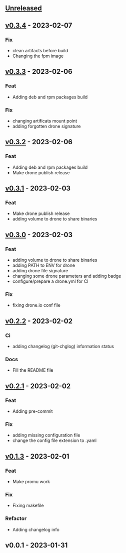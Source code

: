 <a name="unreleased"></a>
## [Unreleased]


<a name="v0.3.4"></a>
## [v0.3.4] - 2023-02-07
### Fix
- clean artifacts before build
- Changing the fpm image


<a name="v0.3.3"></a>
## [v0.3.3] - 2023-02-06
### Feat
- Adding deb and rpm packages build

### Fix
- changing artificats mount point
- adding forgotten drone signature


<a name="v0.3.2"></a>
## [v0.3.2] - 2023-02-06
### Feat
- Adding deb and rpm packages build
- Make drone publish release


<a name="v0.3.1"></a>
## [v0.3.1] - 2023-02-03
### Feat
- Make drone publish release
- adding volume to drone to share binaries


<a name="v0.3.0"></a>
## [v0.3.0] - 2023-02-03
### Feat
- adding volume to drone to share binaries
- adding PATH to ENV for drone
- adding drone file signature
- changing some drone parameters and adding badge
- configure/prepare a drone.yml for CI

### Fix
- fixing drone.io conf file


<a name="v0.2.2"></a>
## [v0.2.2] - 2023-02-02
### Ci
- adding changelog (git-chglog) information status

### Docs
- Fill the README file


<a name="v0.2.1"></a>
## [v0.2.1] - 2023-02-02
### Feat
- Adding pre-commit

### Fix
- adding missing configuration file
- change the config file extension to .yaml


<a name="v0.1.3"></a>
## [v0.1.3] - 2023-02-01
### Feat
- Make promu work

### Fix
- Fixing makefile

### Refactor
- Adding changelog info


<a name="v0.0.1"></a>
## v0.0.1 - 2023-01-31

[Unreleased]: https://github.com/Whyrl35/prometheus-saltstack-exporter/compare/v0.3.4...HEAD
[v0.3.4]: https://github.com/Whyrl35/prometheus-saltstack-exporter/compare/v0.3.3...v0.3.4
[v0.3.3]: https://github.com/Whyrl35/prometheus-saltstack-exporter/compare/v0.3.2...v0.3.3
[v0.3.2]: https://github.com/Whyrl35/prometheus-saltstack-exporter/compare/v0.3.1...v0.3.2
[v0.3.1]: https://github.com/Whyrl35/prometheus-saltstack-exporter/compare/v0.3.0...v0.3.1
[v0.3.0]: https://github.com/Whyrl35/prometheus-saltstack-exporter/compare/v0.2.2...v0.3.0
[v0.2.2]: https://github.com/Whyrl35/prometheus-saltstack-exporter/compare/v0.2.1...v0.2.2
[v0.2.1]: https://github.com/Whyrl35/prometheus-saltstack-exporter/compare/v0.1.3...v0.2.1
[v0.1.3]: https://github.com/Whyrl35/prometheus-saltstack-exporter/compare/v0.0.1...v0.1.3
